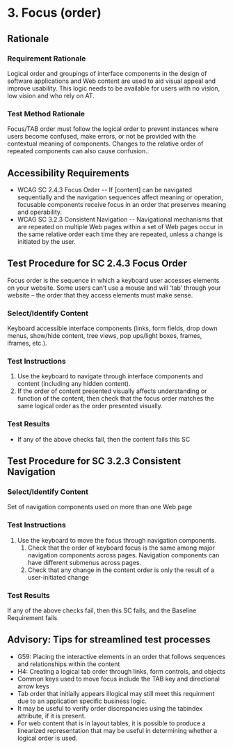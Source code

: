 # 3. Focus (order)
## Rationale
### Requirement Rationale
Logical order and groupings of interface components in the design of software applications and Web content are used to aid visual appeal and improve usability. This logic needs to be available for users with no vision, low vision and who rely on AT.

### Test Method Rationale
Focus/TAB order must follow the logical order to prevent instances where users become confused, make errors, or not be provided with the contextual meaning of components. Changes to the relative order of repeated components can also cause confusion..

## Accessibility Requirements
* WCAG SC 2.4.3 Focus Order -- If [content] can be navigated sequentially and the navigation sequences affect meaning or operation, focusable components receive focus in an order that preserves meaning and operability.
* WCAG SC 3.2.3 Consistent Navigation -- Navigational mechanisms that are repeated on multiple Web pages within a set of Web pages occur in the same relative order each time they are repeated, unless a change is initiated by the user.

## Test Procedure for SC 2.4.3 Focus Order
Focus order is the sequence in which a keyboard user accesses elements on your website. Some users can’t use a mouse and will ‘tab’ through your website – the order that they access elements must make sense.

### Select/Identify Content
Keyboard accessible interface components (links, form fields, drop down menus, show/hide content, tree views, pop ups/light boxes, frames, iframes, etc.).

### Test Instructions
1. Use the keyboard to navigate through interface components and content (including any hidden content). 
1. If the order of content presented visually affects understanding or function of the content, then check that the focus order matches the same logical order as the order presented visually. 

### Test Results
* If any of the above checks fail, then the content fails this SC

## Test Procedure for SC 3.2.3 Consistent Navigation
### Select/Identify Content
Set of navigation components used on more than one Web page

### Test Instructions
1. Use the keyboard to move the focus through navigation components. 
    1. Check that the order of keyboard focus is the same among major navigation components across pages. Navigation components can have different submenus across pages.
    1. Check that any change in the content order is only the result of a user-initiated change 

### Test Results
If any of the above checks fail, then this SC fails, and the Baseline Requirement fails

## Advisory: Tips for streamlined test processes
* G59: Placing the interactive elements in an order that follows sequences and relationships within the content 
* H4: Creating a logical tab order through links, form controls, and objects 
* Common keys used to move focus include the TAB key and directional arrow keys
* Tab order that initially appears illogical may still meet this requirment due to an application specific business logic. 
* It may be useful to verify order discrepancies using the tabindex attribute, if it is present. 
* For web content that is in layout tables, it is possible to produce a linearized representation that may be useful in determining whether a logical order is used. 
